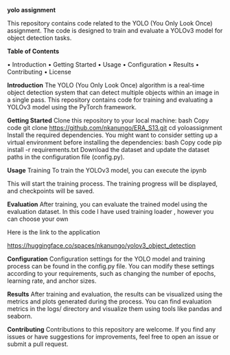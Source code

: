 **yolo assignment**

This repository contains code related to the YOLO (You Only Look Once) assignment. The code is designed to train and evaluate a YOLOv3 model for object detection tasks.

**Table of Contents**


•	Introduction
•	Getting Started
•	Usage
•	Configuration
•	Results
•	Contributing
•	License


**Introduction**
The YOLO (You Only Look Once) algorithm is a real-time object detection system that can detect multiple objects within an image in a single pass. This repository contains code for training and evaluating a YOLOv3 model using the PyTorch framework.

**Getting Started**
Clone this repository to your local machine:
bash
Copy code
git clone https://github.com/nkanungo/ERA_S13.git
cd yoloassignment
Install the required dependencies. You might want to consider setting up a virtual environment before installing the dependencies:
bash
Copy code
pip install -r requirements.txt
Download the dataset and update the dataset paths in the configuration file (config.py).

**Usage**
Training
To train the YOLOv3 model, you can execute the ipynb 

This will start the training process. The training progress will be displayed, and checkpoints will be saved.

**Evaluation**
After training, you can evaluate the trained model using the evaluation dataset. In this code I have used training loader , however you can choose your own

Here is the link to the application 

https://huggingface.co/spaces/nkanungo/yolov3_object_detection

**Configuration**
Configuration settings for the YOLO model and training process can be found in the config.py file. You can modify these settings according to your requirements, such as changing the number of epochs, learning rate, and anchor sizes.

**Results**
After training and evaluation, the results can be visualized using the metrics and plots generated during the process. You can find evaluation metrics in the logs/ directory and visualize them using tools like pandas and seaborn.

**Contributing**
Contributions to this repository are welcome. If you find any issues or have suggestions for improvements, feel free to open an issue or submit a pull request.





